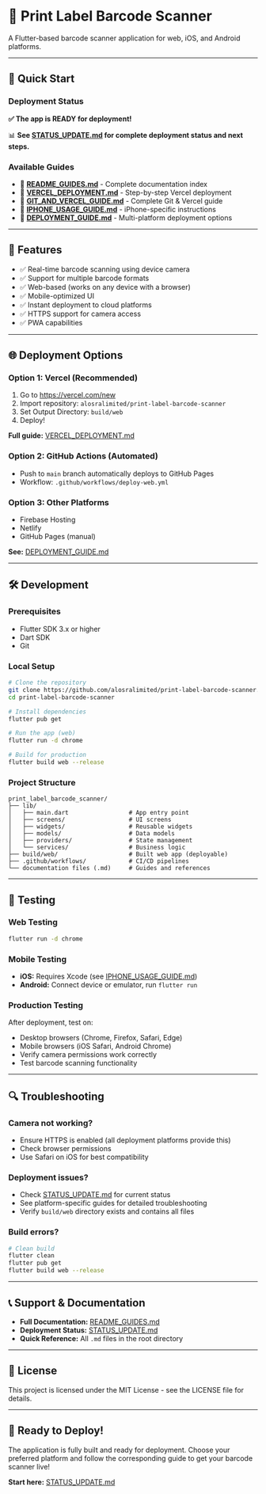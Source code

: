 # 📸 Print Label Barcode Scanner

A Flutter-based barcode scanner application for web, iOS, and Android platforms.

---

## 🚀 Quick Start

### Deployment Status
**✅ The app is READY for deployment!**

📊 **See [STATUS_UPDATE.md](STATUS_UPDATE.md) for complete deployment status and next steps.**

### Available Guides
- 📘 **[README_GUIDES.md](README_GUIDES.md)** - Complete documentation index
- 🚀 **[VERCEL_DEPLOYMENT.md](VERCEL_DEPLOYMENT.md)** - Step-by-step Vercel deployment
- 📖 **[GIT_AND_VERCEL_GUIDE.md](GIT_AND_VERCEL_GUIDE.md)** - Complete Git & Vercel guide
- 📱 **[IPHONE_USAGE_GUIDE.md](IPHONE_USAGE_GUIDE.md)** - iPhone-specific instructions
- 🔧 **[DEPLOYMENT_GUIDE.md](DEPLOYMENT_GUIDE.md)** - Multi-platform deployment options

---

## 🎯 Features

- ✅ Real-time barcode scanning using device camera
- ✅ Support for multiple barcode formats
- ✅ Web-based (works on any device with a browser)
- ✅ Mobile-optimized UI
- ✅ Instant deployment to cloud platforms
- ✅ HTTPS support for camera access
- ✅ PWA capabilities

---

## 🌐 Deployment Options

### Option 1: Vercel (Recommended)
1. Go to https://vercel.com/new
2. Import repository: `alosralimited/print-label-barcode-scanner`
3. Set Output Directory: `build/web`
4. Deploy!

**Full guide:** [VERCEL_DEPLOYMENT.md](VERCEL_DEPLOYMENT.md)

### Option 2: GitHub Actions (Automated)
- Push to `main` branch automatically deploys to GitHub Pages
- Workflow: `.github/workflows/deploy-web.yml`

### Option 3: Other Platforms
- Firebase Hosting
- Netlify
- GitHub Pages (manual)

**See:** [DEPLOYMENT_GUIDE.md](DEPLOYMENT_GUIDE.md)

---

## 🛠️ Development

### Prerequisites
- Flutter SDK 3.x or higher
- Dart SDK
- Git

### Local Setup
```bash
# Clone the repository
git clone https://github.com/alosralimited/print-label-barcode-scanner.git
cd print-label-barcode-scanner

# Install dependencies
flutter pub get

# Run the app (web)
flutter run -d chrome

# Build for production
flutter build web --release
```

### Project Structure
```
print_label_barcode_scanner/
├── lib/
│   ├── main.dart                 # App entry point
│   ├── screens/                  # UI screens
│   ├── widgets/                  # Reusable widgets
│   ├── models/                   # Data models
│   ├── providers/                # State management
│   └── services/                 # Business logic
├── build/web/                    # Built web app (deployable)
├── .github/workflows/            # CI/CD pipelines
└── documentation files (.md)     # Guides and references
```

---

## 📱 Testing

### Web Testing
```bash
flutter run -d chrome
```

### Mobile Testing
- **iOS:** Requires Xcode (see [IPHONE_USAGE_GUIDE.md](IPHONE_USAGE_GUIDE.md))
- **Android:** Connect device or emulator, run `flutter run`

### Production Testing
After deployment, test on:
- Desktop browsers (Chrome, Firefox, Safari, Edge)
- Mobile browsers (iOS Safari, Android Chrome)
- Verify camera permissions work correctly
- Test barcode scanning functionality

---

## 🔍 Troubleshooting

### Camera not working?
- Ensure HTTPS is enabled (all deployment platforms provide this)
- Check browser permissions
- Use Safari on iOS for best compatibility

### Deployment issues?
- Check [STATUS_UPDATE.md](STATUS_UPDATE.md) for current status
- See platform-specific guides for detailed troubleshooting
- Verify `build/web` directory exists and contains all files

### Build errors?
```bash
# Clean build
flutter clean
flutter pub get
flutter build web --release
```

---

## 📞 Support & Documentation

- **Full Documentation:** [README_GUIDES.md](README_GUIDES.md)
- **Deployment Status:** [STATUS_UPDATE.md](STATUS_UPDATE.md)
- **Quick Reference:** All `.md` files in the root directory

---

## 📄 License

This project is licensed under the MIT License - see the LICENSE file for details.

---

## 🎉 Ready to Deploy!

The application is fully built and ready for deployment. Choose your preferred platform and follow the corresponding guide to get your barcode scanner live!

**Start here:** [STATUS_UPDATE.md](STATUS_UPDATE.md)
